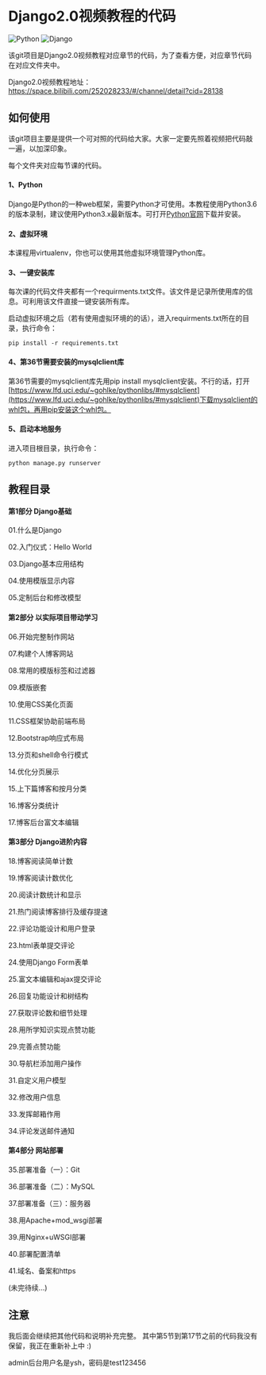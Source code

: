 # Django2.0视频教程的代码
![Python](https://img.shields.io/badge/Python-3.x-519dd9.svg)
![Django](https://img.shields.io/badge/Django-2.x-519dd9.svg)

该git项目是Django2.0视频教程对应章节的代码，为了查看方便，对应章节代码在对应文件夹中。

Django2.0视频教程地址：https://space.bilibili.com/252028233/#/channel/detail?cid=28138

## 如何使用
该git项目主要是提供一个可对照的代码给大家。大家一定要先照着视频把代码敲一遍，以加深印象。

每个文件夹对应每节课的代码。

#### 1、Python
Django是Python的一种web框架，需要Python才可使用。本教程使用Python3.6的版本录制，建议使用Python3.x最新版本。可打开[Python官网](https://www.python.org/downloads/)下载并安装。

#### 2、虚拟环境
本课程用virtualenv，你也可以使用其他虚拟环境管理Python库。

#### 3、一键安装库
每次课的代码文件夹都有一个requirments.txt文件。该文件是记录所使用库的信息。可利用该文件直接一键安装所有库。

启动虚拟环境之后（若有使用虚拟环境的的话），进入requirments.txt所在的目录，执行命令：

```pip install -r requirements.txt```

#### 4、第36节需要安装的mysqlclient库
第36节需要的mysqlclient库先用pip install mysqlclient安装。不行的话，打开[https://www.lfd.uci.edu/~gohlke/pythonlibs/#mysqlclient](https://www.lfd.uci.edu/~gohlke/pythonlibs/#mysqlclient)下载mysqlclient的whl包，再用pip安装这个whl包。

#### 5、启动本地服务
进入项目根目录，执行命令：

```python manage.py runserver```

## 教程目录
#### 第1部分 Django基础
<p>01.什么是Django</p>
<p>02.入门仪式：Hello World</p>
<p>03.Django基本应用结构</p>
<p>04.使用模版显示内容</p>
<p>05.定制后台和修改模型</p>

#### 第2部分 以实际项目带动学习
<p>06.开始完整制作网站</p>
<p>07.构建个人博客网站</p>
<p>08.常用的模版标签和过滤器</p>
<p>09.模版嵌套</p>
<p>10.使用CSS美化页面</p>
<p>11.CSS框架协助前端布局</p>
<p>12.Bootstrap响应式布局</p>
<p>13.分页和shell命令行模式</p>
<p>14.优化分页展示</p>
<p>15.上下篇博客和按月分类</p>
<p>16.博客分类统计</p>
<p>17.博客后台富文本编辑</p>

#### 第3部分 Django进阶内容
<p>18.博客阅读简单计数</p>
<p>19.博客阅读计数优化</p>
<p>20.阅读计数统计和显示</p>
<p>21.热门阅读博客排行及缓存提速</p>
<p>22.评论功能设计和用户登录</p>
<p>23.html表单提交评论</p>
<p>24.使用Django Form表单</p>
<p>25.富文本编辑和ajax提交评论</p>
<p>26.回复功能设计和树结构</p>
<p>27.获取评论数和细节处理</p>
<p>28.用所学知识实现点赞功能</p>
<p>29.完善点赞功能</p>
<p>30.导航栏添加用户操作</p>
<p>31.自定义用户模型</p>
<p>32.修改用户信息</p>
<p>33.发挥邮箱作用</p>
<p>34.评论发送邮件通知</p>

#### 第4部分 网站部署
<p>35.部署准备（一）：Git</p>
<p>36.部署准备（二）：MySQL</p>
<p>37.部署准备（三）：服务器</p>
<p>38.用Apache+mod_wsgi部署</p>
<p>39.用Nginx+uWSGI部署</p>
<p>40.部署配置清单</p>
<p>41.域名、备案和https</p>
<p>(未完待续...)</p>

## 注意
我后面会继续把其他代码和说明补充完整。
其中第5节到第17节之前的代码我没有保留，我正在重新补上中 :)

admin后台用户名是ysh，密码是test123456
